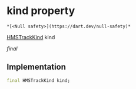 


# kind property




    *[<Null safety>](https://dart.dev/null-safety)*


[HMSTrackKind](../../enum_hms_track_kind/HMSTrackKind-class.md) kind
  
_final_






## Implementation

```dart
final HMSTrackKind kind;


```







